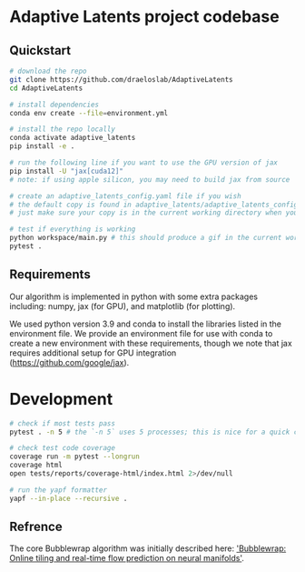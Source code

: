 # Adaptive Latents project codebase

## Quickstart
```bash
# download the repo
git clone https://github.com/draeloslab/AdaptiveLatents
cd AdaptiveLatents

# install dependencies
conda env create --file=environment.yml

# install the repo locally
conda activate adaptive_latents
pip install -e .

# run the following line if you want to use the GPU version of jax
pip install -U "jax[cuda12]"
# note: if using apple silicon, you may need to build jax from source

# create an adaptive_latents_config.yaml file if you wish
# the default copy is found in adaptive_latents/adaptive_latents_config.yaml
# just make sure your copy is in the current working directory when you import adaptive latents

# test if everything is working
python workspace/main.py # this should produce a gif in the current working directory
pytest .
```


## Requirements
Our algorithm is implemented in python with some extra packages including: numpy, jax (for GPU), and matplotlib (for plotting). 

We used python version 3.9 and conda to install the libraries listed in the environment file. 
We provide an environment file for use with conda to create a new environment with these requirements, though we note that jax requires additional setup for GPU integration (https://github.com/google/jax). 

# Development
```bash
# check if most tests pass
pytest . -n 5 # the `-n 5` uses 5 processes; this is nice for a quick check

# check test code coverage
coverage run -m pytest --longrun
coverage html
open tests/reports/coverage-html/index.html 2>/dev/null

# run the yapf formatter
yapf --in-place --recursive .
```


## Refrence
The core Bubblewrap algorithm was initially described here: ['Bubblewrap: Online tiling and real-time flow prediction on neural manifolds'](https://proceedings.neurips.cc/paper/2021/hash/307eb8ee16198da891c521eca21464c1-Abstract.html).
